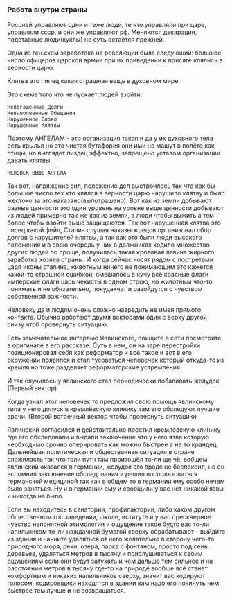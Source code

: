 ### Работа внутри страны


Россией управляют одни и теже люди, те что управляли при царе, управляли ссср, и они же управляют рф. Меняются декарации, подставные люди(куклы) но суть остаётся прежней.

Одна из ген.схем заработока на революции была следующий: большое число офицеров царской армии при их приведении к присяге клялись в верности царю.

Клятва это пипец какая страшная вещь в духовном мире.

Это схема того что не пускает людей взойти:
```
Непогашенные Долги
Невыполненные Обещания
Нарушенное Слово
Нарушенные Клятвы
```
Поэтому АНГЕЛАМ - это организация такая и да у их духовного тела есть крылья но это чистая бутафория они ими не машут в полёте как птицы, но выглядет пиздец эффектно, запрещено уставом организации давать клятвы.

`ЧЕЛОВЕК ВЫШЕ АНГЕЛА`

Так вот, напряжение сил, положение дел выстроилось так что как бы большое число тех кто клялся в верности царю нарушило клятву и было жестоко за это наказано(выпотрашено). Вот как из земли добывают разные ценности это один уровень на уровне выше ценности добывают из людей примерно так же как из земли, а люди чтобы выжить а тем более чтобы взойти выше защищаются. Так вот нарушенная клятва это писец какой фейл, Сталин слушая наказы жрецов организовал сбор долгов с нарушителей клятвы, а так как это были люди высокого положения и в свою очередь у них в должниках ходило множество других людей по проще, получилась такая кровавая лавина жирного заработка хозяев страны. И когда сейчас носят рядом с портретами царя иконы сталина, животным ничего не понимающим это кажется какой-то страшной ошибкой, смешалось в кучу всё красные флаги имперские флаги царь чекисты в одном строю, но животным что-то понимать и не обязательно, покудахчат и разойдутся с чувством собственной важности.

Человеку да и людям очень сложно навредить не имея прямого контакта. Обычно работают двумя векторами один с верху другой снизу чтоб провернуть ситуацию.

Есть замечательное интервью Явлинского, поищите в сети посмотрите в оригинале в его рассказе. Суть в чем, он на заре перестройки позиционировал себя как реформатор и всё такое и вот в его окружении появился и стал тусоваться человечек который откуда-то из кремля но тоже разделяет реформаторские устремления.

И так случилось у явлинского стал периодически побаливать желудок. (Первый вектор)

Когда узнал этот человечек то предложил свою помощь явлинскому типа у него допуск в кремлёвскую клинику там его обследуют лучшие врачи. (Второй встречный вектор чтобы провернуть ситуацию)

Явлинский согласился и действительно посетил кремлёвскую клинику где его обследовали и выдали заключение что у него язва которую необходимо срочно оперировать как можно быстрее а не то крандец. Дальнейшая политическая и общественная ситуация в стране сложиласть так что толи путч там произошёл то-ли ще чё, вобщем явлинский оказался в германии, желудок его вроде не беспокоил, но он вспомнил заключение обследования и решил воспользоваться германской медициной так как в общем то в германии ему особо нечем было заняться. Ну и в германии ему и сообщили у вас нет никакой язвы и никогда не было.

Если вы находитесь в санатории, профилактории, либо каком другом общественном гос.заведении, школе, иституте и у вас прескверное чувство непонятной этимологии и ощущение такое будто вас то-ли напильником то-ли наждачной бумагой сверху обрабатывают - выйдите из здания и начните удаляться от него желательно в сторону чего-то природного моря, реки, озера, парка с фонтаном, просто под сень деревьев, удаляться метров в тысячу и прислушиваться к своим ощущениям если они будут затухать и чем дальше тем сильнее и на расстоянии метров в тысячу где-то на природе вообще всё станет комфортным и никаких напильников сверху, значит вас кодируют голосом, кодировщики находятся в здании вам надо его покинуть чем быстрее тем лучше и не возвращаться.